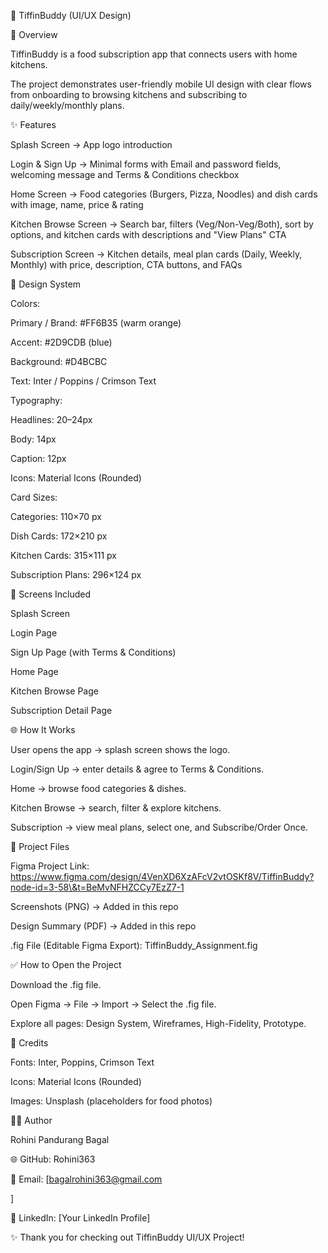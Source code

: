 🍴 TiffinBuddy (UI/UX Design)

📌 Overview



TiffinBuddy is a food subscription app that connects users with home kitchens.

The project demonstrates user-friendly mobile UI design with clear flows from onboarding to browsing kitchens and subscribing to daily/weekly/monthly plans.

✨ Features



Splash Screen → App logo introduction



Login \& Sign Up → Minimal forms with Email and password fields, welcoming message and Terms \& Conditions checkbox



Home Screen → Food categories (Burgers, Pizza, Noodles) and dish cards with image, name, price \& rating



Kitchen Browse Screen → Search bar, filters (Veg/Non-Veg/Both), sort by options, and kitchen cards with descriptions and "View Plans" CTA



Subscription Screen → Kitchen details, meal plan cards (Daily, Weekly, Monthly) with price, description, CTA buttons, and FAQs



🎨 Design System



Colors:



Primary / Brand: #FF6B35 (warm orange)



Accent: #2D9CDB (blue)



Background: #D4BCBC



Text: Inter / Poppins / Crimson Text



Typography:



Headlines: 20–24px



Body: 14px



Caption: 12px



Icons: Material Icons (Rounded)



Card Sizes:



Categories: 110×70 px



Dish Cards: 172×210 px



Kitchen Cards: 315×111 px



Subscription Plans: 296×124 px



📱 Screens Included



Splash Screen



Login Page



Sign Up Page (with Terms \& Conditions)



Home Page



Kitchen Browse Page



Subscription Detail Page



🌐 How It Works



User opens the app → splash screen shows the logo.



Login/Sign Up → enter details \& agree to Terms \& Conditions.



Home → browse food categories \& dishes.



Kitchen Browse → search, filter \& explore kitchens.



Subscription → view meal plans, select one, and Subscribe/Order Once.



📂 Project Files



Figma Project Link: https://www.figma.com/design/4VenXD6XzAFcV2vtOSKf8V/TiffinBuddy?node-id=3-58\&t=BeMvNFHZCCy7EzZ7-1



Screenshots (PNG) → Added in this repo



Design Summary (PDF) → Added in this repo



.fig File (Editable Figma Export): TiffinBuddy\_Assignment.fig



✅ How to Open the Project



Download the .fig file.



Open Figma → File → Import → Select the .fig file.



Explore all pages: Design System, Wireframes, High-Fidelity, Prototype.



🙌 Credits



Fonts: Inter, Poppins, Crimson Text



Icons: Material Icons (Rounded)



Images: Unsplash (placeholders for food photos)



👩‍💻 Author



Rohini Pandurang Bagal



🌐 GitHub: Rohini363



📧 Email: \[bagalrohini363@gmail.com

]



💼 LinkedIn: \[Your LinkedIn Profile]



✨ Thank you for checking out TiffinBuddy UI/UX Project!







